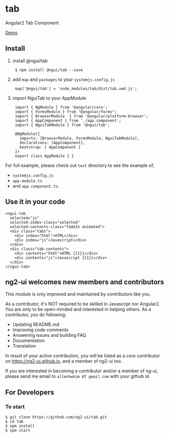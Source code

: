 # tab
Angular2 Tab Component 

<a href="https://rawgit.com/ng2-ui/tab/master/app/index.html">
  Demo
</a>

## Install

1. install @ngui/tab

        $ npm install @ngui/tab --save

2. add `map` and `packages` to your `systemjs.config.js`

        map['@ngui/tab'] = 'node_modules/tab/dist/tab.umd.js';

3. import NguiTab to your AppModule

        import { NgModule } from '@angular/core';
        import { FormsModule } from "@angular/forms";
        import { BrowserModule  } from '@angular/platform-browser';
        import { AppComponent } from './app.component';
        import { NguiTabModule } from '@ngui/tab';
        
        @NgModule({
          imports: [BrowserModule, FormsModule, NguiTabModule],
          declarations: [AppComponent],
          bootstrap: [ AppComponent ]
        })
        export class AppModule { }

         
For full example, please check out `test` directory to see the example of;

  - `systemjs.config.js`
  - `app.module.ts`
  -  and `app.component.ts`.

## Use it in your code

    <ngui-tab
      selected="js"
      selected-index-class="selected"
      selected-contents-class="fadeIn animated">
      <div class="tabs">
        <div index="html">HTML</div>
        <div index="js">Javascript</div>
      </div>
      <div class="tab-contents">
        <div contents="html">HTML {{1}}</div>
        <div contents="js">Javascript {{1}}</div>
      </div>
    </ngui-tab>
          
## **ng2-ui** welcomes new members and contributors

This module is only improved and maintained by contributors like you.

As a contributor, it's NOT required to be skilled in Javascript nor Angular2. 
You are only to be open-minded and interested in helping others.
As a contributor, you do following;

  * Updating README.md
  * Improving code comments
  * Answering issues and building FAQ
  * Documentation
  * Translation

In result of your active contribution, you will be listed as a core contributor
on https://ng2-ui.github.io, and a member of ng2-ui too.

If you are interested in becoming a contributor and/or a member of ng-ui,
please send me email to `allenhwkim AT gmail.com` with your github id. 


## For Developers

### To start

    $ git clone https://github.com/ng2-ui/tab.git
    $ cd tab
    $ npm install
    $ npm start

